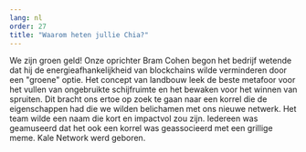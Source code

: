 ```yaml
---
lang: nl
order: 27
title: "Waarom heten jullie Chia?"
---
```


We zijn groen geld! Onze oprichter Bram Cohen begon het bedrijf wetende dat hij de energieafhankelijkheid van blockchains wilde verminderen door een "groene" optie. Het concept van landbouw leek de beste metafoor voor het vullen van ongebruikte schijfruimte en het bewaken voor het winnen van spruiten. Dit bracht ons ertoe op zoek te gaan naar een korrel die de eigenschappen had die we wilden belichamen met ons nieuwe netwerk. Het team wilde een naam die kort en impactvol zou zijn. Iedereen was geamuseerd dat het ook een korrel was geassocieerd met een grillige meme. Kale Network werd geboren.
